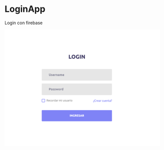 # LoginApp

Login con firebase

![](https://github.com/Klerith/angular-login-demoapp/blob/master/src/assets/images/demo.png?raw=true)
